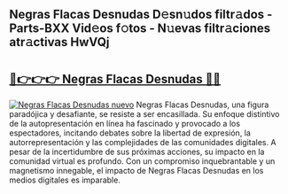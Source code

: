 ## Negras Flacas Desnudas D𝚎sn𝚞dos filtr𝚊dos - Parts-BXX Vid𝚎os f𝚘tos - N𝚞evas filtr𝚊ciones atr𝚊ctivas HwVQj

# <h2><a href="http://mban98.tromn.icu/?c=Negras+Flacas+Desnudas">🔗👉👉👉 Negras Flacas Desnudas 🔗🔗</a></h2>

[![Negras Flacas Desnudas nuevo](https://i.imgur.com/pEAQMta.gif)](http://mban98.tromn.icu/?c=Negras+Flacas+Desnudas)
Negras Flacas Desnudas, una figura paradójica y desafiante, se resiste a ser encasillada. Su enfoque distintivo de la autopresentación en línea ha fascinado y provocado a los espectadores, incitando debates sobre la libertad de expresión, la autorrepresentación y las complejidades de las comunidades digitales. A pesar de la incertidumbre de sus próximas acciones, su impacto en la comunidad virtual es profundo. Con un compromiso inquebrantable y un magnetismo innegable, el impacto de Negras Flacas Desnudas en los medios digitales es imparable.
